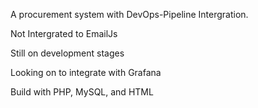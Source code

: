 A procurement system with DevOps-Pipeline Intergration.

Not Intergrated to EmailJs

Still on development stages

Looking on to integrate with Grafana

Build with PHP, MySQL, and HTML
